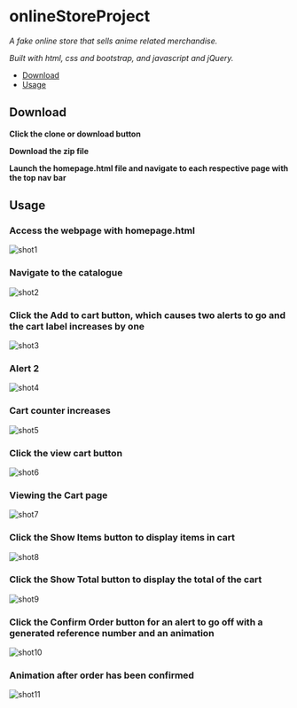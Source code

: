 # onlineStoreProject

*A fake online store that sells anime related merchandise.*

*Built with html, css and bootstrap, and javascript and jQuery.*

* [Download](#download)
* [Usage](#usage)

## Download

**Click the clone or download button**  

**Download the zip file**  

**Launch the homepage.html file and navigate to each respective page with the top nav bar**  

## Usage

### Access the webpage with homepage.html
![shot1](https://user-images.githubusercontent.com/57716770/74590859-1da65300-501b-11ea-81e5-1fff0d6e7577.png) 

### Navigate to the catalogue
![shot2](https://user-images.githubusercontent.com/57716770/74590906-9e654f00-501b-11ea-9521-23e7bf610418.png)

### Click the Add to cart button, which causes two alerts to go and the cart label increases by one
![shot3](https://user-images.githubusercontent.com/57716770/74590922-c8b70c80-501b-11ea-8e8d-e363ded3207e.png)

### Alert 2
![shot4](https://user-images.githubusercontent.com/57716770/74590927-da98af80-501b-11ea-9639-ebe5a19b74f1.png)

### Cart counter increases
![shot5](https://user-images.githubusercontent.com/57716770/74590965-36fbcf00-501c-11ea-92a1-1d94196566a8.png)

### Click the view cart button
![shot6](https://user-images.githubusercontent.com/57716770/74591012-b7223480-501c-11ea-9bed-664557b7d833.png)

### Viewing the Cart page
![shot7](https://user-images.githubusercontent.com/57716770/74591018-cb663180-501c-11ea-9c21-8c166a7a18b2.png)

### Click the Show Items button to display items in cart
![shot8](https://user-images.githubusercontent.com/57716770/74591195-6f041180-501e-11ea-8acd-e5091571969d.png)

### Click the Show Total button to display the total of the cart
![shot9](https://user-images.githubusercontent.com/57716770/74591224-a4106400-501e-11ea-8119-f5ebcc5234a7.png)

### Click the Confirm Order button for an alert to go off with a generated reference number and an animation
![shot10](https://user-images.githubusercontent.com/57716770/74591270-34e73f80-501f-11ea-9344-1e192c6ebcdc.png)

### Animation after order has been confirmed
![shot11](https://user-images.githubusercontent.com/57716770/74591297-7b3c9e80-501f-11ea-8cc9-e105e0777a8c.png)

